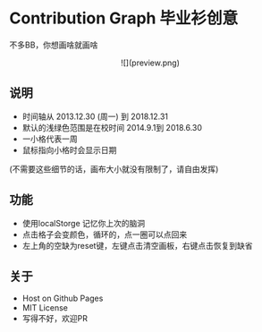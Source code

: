 # Contribution Graph 毕业衫创意

不多BB，你想画啥就画啥

<div align=center>
![](preview.png)
</div>

## 说明

- 时间轴从 2013.12.30 (周一) 到 2018.12.31
- 默认的浅绿色范围是在校时间 2014.9.1到 2018.6.30
- 一小格代表一周
- 鼠标指向小格时会显示日期

(不需要这些细节的话，画布大小就没有限制了，请自由发挥)

## 功能

- 使用localStorge 记忆你上次的脑洞
- 点击格子会变颜色，循环的，点一圈可以点回来
- 左上角的空缺为reset键，左键点击清空画板，右键点击恢复到缺省

## 关于

- Host on Github Pages  
- MIT License  
- 写得不好，欢迎PR